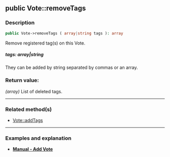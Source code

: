 ## public Vote::removeTags

### Description    

```php
public Vote->removeTags ( array|string tags ): array
```

Remove registered tag(s) on this Vote.
    

##### **tags:** *array|string*   
They can be added by string separated by commas or an array.    


### Return value:   

*(array)* List of deleted tags.


---------------------------------------

### Related method(s)      

* [Vote::addTags](../Vote%20Class/public%20Vote--addTags.md)    

---------------------------------------

### Examples and explanation

* **[Manual - Add Vote](https://github.com/julien-boudry/Condorcet/wiki/II-%23-B.-Vote-management-%23-1.-Add-Vote)**    
